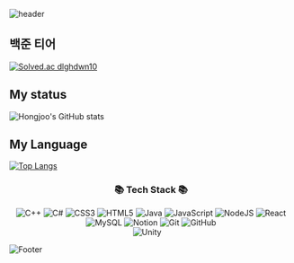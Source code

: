 ![header](https://capsule-render.vercel.app/api?type=waving&color=gradient&height=160&section=header&text=Hi!%20I'm%20Hongjoo!&fontAlign=50&fontAlignY=70&fontSize=80&fontColor=000000)
## 백준 티어
[![Solved.ac
dlghdwn10](http://mazassumnida.wtf/api/v2/generate_badge?boj=dlghdwn10)](https://solved.ac/dlghdwn10)

## My status
![Hongjoo's GitHub stats](https://github-readme-stats.vercel.app/api?username=Hongjoo22&show_icons=true&theme=jolly)

## My Language
[![Top Langs](https://github-readme-stats.vercel.app/api/top-langs/?username=Hongjoo22&langs_count=5&hide=smalltalk,GLSL)](https://github.com/anuraghazra/github-readme-stats)

<h3 align="center">📚 Tech Stack 📚</h3>
<center>
  
  ![C++](https://img.shields.io/badge/c++-%2300599C.svg?style=for-the-badge&logo=c%2B%2B&logoColor=white) 
  ![C#](https://img.shields.io/badge/c%23-%23239120.svg?style=for-the-badge&logo=c-sharp&logoColor=white) 
  ![CSS3](https://img.shields.io/badge/css3-%231572B6.svg?style=for-the-badge&logo=css3&logoColor=white) 
  ![HTML5](https://img.shields.io/badge/html5-%23E34F26.svg?style=for-the-badge&logo=html5&logoColor=white) 
  ![Java](https://img.shields.io/badge/java-%23ED8B00.svg?style=for-the-badge&logo=java&logoColor=white) 
  ![JavaScript](https://img.shields.io/badge/javascript-%23323330.svg?style=for-the-badge&logo=javascript&logoColor=%23F7DF1E) 
  ![NodeJS](https://img.shields.io/badge/node.js-6DA55F?style=for-the-badge&logo=node.js&logoColor=white) 
  ![React](https://img.shields.io/badge/react-%2320232a.svg?style=for-the-badge&logo=react&logoColor=%2361DAFB) 
  ![MySQL](https://img.shields.io/badge/mysql-%2300f.svg?style=for-the-badge&logo=mysql&logoColor=white) 
  ![Notion](https://img.shields.io/badge/Notion-%23000000.svg?style=for-the-badge&logo=notion&logoColor=white) 
  ![Git](https://img.shields.io/badge/git-%23F05033.svg?style=for-the-badge&logo=git&logoColor=white) 
  ![GitHub](https://img.shields.io/badge/github-%23121011.svg?style=for-the-badge&logo=github&logoColor=white)  
  ![Unity](https://img.shields.io/badge/unity-%23000000.svg?style=for-the-badge&logo=unity&logoColor=white) 
  
</center>

![Footer](https://capsule-render.vercel.app/api?type=waving&color=auto&height=200&section=footer)
